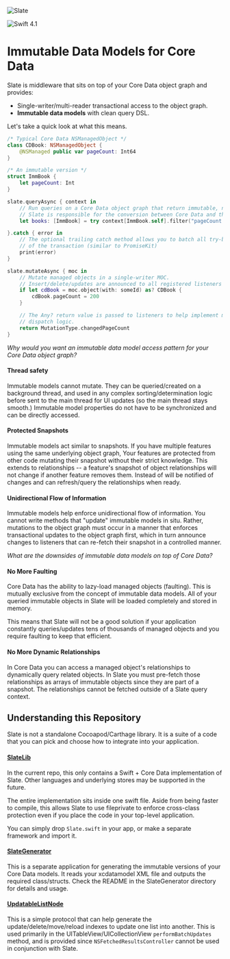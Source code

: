 ![Slate](/Misc/Banner/banner.png)

![Swift 4.1](https://img.shields.io/badge/Swift-4.1-orange.svg?style=flat)

# Immutable Data Models for Core Data

Slate is middleware that sits on top of your Core Data object graph and provides:

* Single-writer/multi-reader transactional access to the object graph.
* **Immutable data models** with clean query DSL.

Let's take a quick look at what this means.

```swift
/* Typical Core Data NSManagedObject */
class CDBook: NSManagedObject {
    @NSManaged public var pageCount: Int64
}

/* An immutable version */
struct ImmBook {
    let pageCount: Int
}

slate.queryAsync { context in
    // Run queries on a Core Data object graph that return immutable, non-managed objects.
    // Slate is responsible for the conversion between Core Data and the immutable types.
    let books: [ImmBook] = try context[ImmBook.self].filter("pageCount > 100").fetch()

}.catch { error in
    // The optional trailing catch method allows you to batch all try-based calls inside
    // of the transaction (similar to PromiseKit)
    print(error)
}

slate.mutateAsync { moc in
    // Mutate managed objects in a single-writer MOC.  
    // Insert/delete/updates are announced to all registered listeners on completion. 
    if let cdBook = moc.object(with: someId) as? CDBook {
        cdBook.pageCount = 200
    }

    // The Any? return value is passed to listeners to help implement more intelligent
    // dispatch logic.
    return MutationType.changedPageCount
}
```

*Why would you want an immutable data model access pattern for your Core Data object graph?*

#### Thread safety

Immutable models cannot mutate.  They can be queried/created on a background thread, and used in any
complex sorting/determination logic before sent to the main thread for UI updates (so the main thread stays smooth.)  Immutable
model properties do not have to be synchronized and can be directly accessed.
  
#### Protected Snapshots

Immutable models act similar to snapshots. If you have multiple features using the same underlying object graph, 
Your features are protected from other code mutating their snapshot without their strict knowledge.  This extends
to relationships -- a feature's snapshot of object relationships will not change if another feature removes them.
Instead of will be notified of changes and can refresh/query the relationships when ready.

#### Unidirectional Flow of Information

Immutable models help enforce unidirectional flow of information.  You cannot write methods that "update" immutable
models in situ.  Rather, mutations to the object graph must occur in a manner that enforces transactional
updates to the object graph first, which in turn announce changes to listeners that can re-fetch their snapshot in a
controlled manner.

*What are the downsides of immutable data models on top of Core Data?*

#### No More Faulting

Core Data has the ability to lazy-load managed objects (faulting).  This is mutually exclusive from the
concept of immutable data models.  All of your queried immutable objects in Slate will be loaded completely
and stored in memory.

This means that Slate will not be a good solution if your application constantly queries/updates tens of
thousands of managed objects and you require faulting to keep that efficient.

#### No More Dynamic Relationships

In Core Data you can access a managed object's relationships to dynamically query related objects.  In Slate
you must pre-fetch those relationships as arrays of immutable objects since they are part of a snapshot.  The relationships cannot be fetched outside
of a Slate query context.

## Understanding this Repository

Slate is not a standalone Cocoapod/Carthage library.  It is a suite of a code that you can pick and choose how to integrate
into your application.

#### [SlateLib](SlateLib/Swift_CoreData)

In the current repo, this only contains a Swift + Core Data implementation of Slate.  Other languages and underlying stores may
be supported in the future.

The entire implementation sits inside one swift file.  Aside from being faster to compile, this allows Slate to
use fileprivate to enforce cross-class protection even if you place the code in your top-level application.

You can simply drop ```Slate.swift``` in your app, or make a separate framework and import it.

#### [SlateGenerator](SlateGenerator)

This is a separate application for generating the immutable versions of your Core Data models.  It reads your xcdatamodel XML file
and outputs the required class/structs.  Check the README in the SlateGenerator directory for details and usage.


#### [UpdatableListNode](UpdatableListNode)

This is a simple protocol that can help generate the update/delete/move/reload indexes to update one list into another.
This is used primarily in the UITableView/UICollectionView ```performBatchUpdates``` method, and is provided since
```NSFetchedResultsController``` cannot be used in conjunction with Slate.

